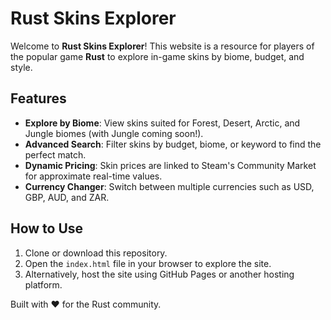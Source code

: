 
# Rust Skins Explorer

Welcome to **Rust Skins Explorer**! This website is a resource for players of the popular game **Rust** to explore in-game skins by biome, budget, and style.

## Features

- **Explore by Biome**: View skins suited for Forest, Desert, Arctic, and Jungle biomes (with Jungle coming soon!).
- **Advanced Search**: Filter skins by budget, biome, or keyword to find the perfect match.
- **Dynamic Pricing**: Skin prices are linked to Steam's Community Market for approximate real-time values.
- **Currency Changer**: Switch between multiple currencies such as USD, GBP, AUD, and ZAR.

## How to Use

1. Clone or download this repository.
2. Open the `index.html` file in your browser to explore the site.
3. Alternatively, host the site using GitHub Pages or another hosting platform.

Built with ❤️ for the Rust community.

